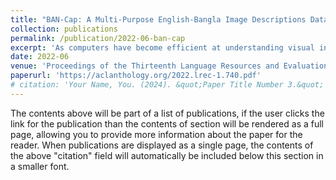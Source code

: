 ```yaml
---
title: "BAN-Cap: A Multi-Purpose English-Bangla Image Descriptions Dataset"
collection: publications
permalink: /publication/2022-06-ban-cap
excerpt: 'As computers have become efficient at understanding visual information and transforming it into a written representation, research interest in tasks like automatic image captioning has seen a significant leap over the last few years. While most of the research attention is given to the English language in a monolingual setting, resource-constrained languages like Bangla remain out of focus, predominantly due to a lack of standard datasets. Addressing this issue, we present a new dataset BAN-Cap following the widely used Flickr8k dataset, where we collect Bangla captions of the images provided by qualified annotators. Our dataset represents a wider variety of image caption styles annotated by trained people from different backgrounds. We present a quantitative and qualitative analysis of the dataset and the baseline evaluation of the recent models in Bangla image captioning. We investigate the effect of text augmentation and demonstrate that an adaptive attention-based model combined with text augmentation using Contextualized Word Replacement (CWR) outperforms all state-of-the-art models for Bangla image captioning. We also present this dataset’s multipurpose nature, especially on machine translation for Bangla-English and English-Bangla. This dataset and all the models will be useful for further research.'
date: 2022-06
venue: 'Proceedings of the Thirteenth Language Resources and Evaluation Conference (LREC)'
paperurl: 'https://aclanthology.org/2022.lrec-1.740.pdf'
# citation: 'Your Name, You. (2024). &quot;Paper Title Number 3.&quot; <i>GitHub Journal of Bugs</i>. 1(3).'
---
```


The contents above will be part of a list of publications, if the user clicks the link for the publication than the contents of section will be rendered as a full page, allowing you to provide more information about the paper for the reader. When publications are displayed as a single page, the contents of the above "citation" field will automatically be included below this section in a smaller font.